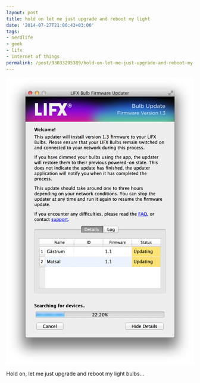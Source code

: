```yaml
---
layout: post
title: hold on let me just upgrade and reboot my light
date: '2014-07-27T21:00:43+03:00'
tags:
- nerdlife
- geek
- lifx
- internet of things
permalink: /post/93033295389/hold-on-let-me-just-upgrade-and-reboot-my-light
---
```

![](/tumblr_files/tumblr_n9dwt7mk481thwdtao1_1280.png)  

Hold on, let me just upgrade and reboot my light bulbs…
